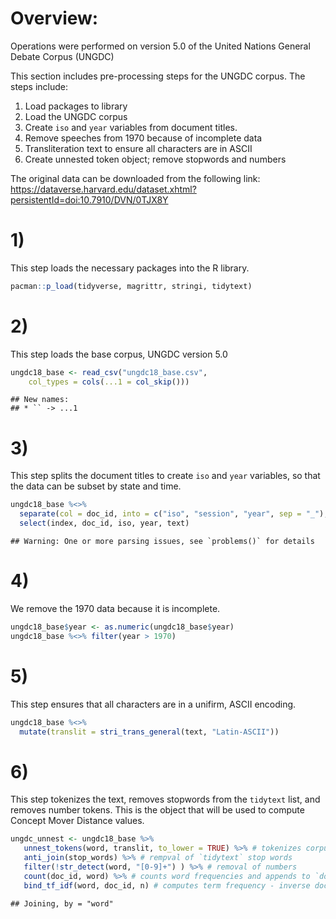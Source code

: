 # Overview:

Operations were performed on version 5.0 of the United Nations General
Debate Corpus (UNGDC)

This section includes pre-processing steps for the UNGDC corpus. The
steps include:

1)  Load packages to library
2)  Load the UNGDC corpus
3)  Create `iso` and `year` variables from document titles.
4)  Remove speeches from 1970 because of incomplete data
5)  Transliteration text to ensure all characters are in ASCII
6)  Create unnested token object; remove stopwords and numbers

The original data can be downloaded from the following link:
<https://dataverse.harvard.edu/dataset.xhtml?persistentId=doi:10.7910/DVN/0TJX8Y>

# 1)

This step loads the necessary packages into the R library.

``` r
pacman::p_load(tidyverse, magrittr, stringi, tidytext)
```

# 2)

This step loads the base corpus, UNGDC version 5.0

``` r
ungdc18_base <- read_csv("ungdc18_base.csv", 
    col_types = cols(...1 = col_skip()))
```

    ## New names:
    ## * `` -> ...1

# 3)

This step splits the document titles to create `iso` and `year`
variables, so that the data can be subset by state and time.

``` r
ungdc18_base %<>% 
  separate(col = doc_id, into = c("iso", "session", "year", sep = "_"), remove = FALSE) %>% 
  select(index, doc_id, iso, year, text)
```

    ## Warning: One or more parsing issues, see `problems()` for details

# 4)

We remove the 1970 data because it is incomplete.

``` r
ungdc18_base$year <- as.numeric(ungdc18_base$year) 
ungdc18_base %<>% filter(year > 1970)
```

# 5)

This step ensures that all characters are in a unifirm, ASCII encoding.

``` r
ungdc18_base %<>%
  mutate(translit = stri_trans_general(text, "Latin-ASCII"))
```

# 6)

This step tokenizes the text, removes stopwords from the `tidytext`
list, and removes number tokens. This is the object that will be used to
compute Concept Mover Distance values.

``` r
ungdc_unnest <- ungdc18_base %>%
   unnest_tokens(word, translit, to_lower = TRUE) %>% # tokenizes corpus
   anti_join(stop_words) %>% # rempval of `tidytext` stop words
   filter(!str_detect(word, "[0-9]+") ) %>% # removal of numbers
   count(doc_id, word) %>% # counts word frequencies and appends to `doc_id`
   bind_tf_idf(word, doc_id, n) # computes term frequency - inverse document frequency for each term per document
```

    ## Joining, by = "word"
